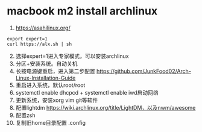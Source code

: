 # macbook m2 install archlinux
1. https://asahilinux.org/
```
export expert=1
curl https://alx.sh | sh
```
2. 选择expert=1进入专家模式，可以安装archlinux
3. 分区+安装系统。自动关机
4. 长按电源键重启，进入第二步配置
https://github.com/JunkFood02/Arch-Linux-Installation-Guide
5. 重启进入系统，默认root/root
6. systemctl enable dhcpcd + systemctl enable iwd启动网络
7. 更新系统，安装xorg vim git等软件
8. 配置lightdm https://wiki.archlinux.org/title/LightDM，以及nwm/awesome
9. 配置zsh
10. 复制旧home目录配置  .config 
